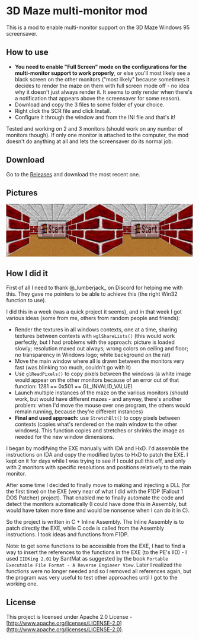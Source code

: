 
# 3D Maze multi-monitor mod
This is a mod to enable multi-monitor support on the 3D Maze Windows 95 screensaver.

## How to use
- **You need to enable "Full Screen" mode on the configurations for the multi-monitor support to work properly**, or else you'll most likely see a black screen on the other monitors ("most likely" because sometimes it decides to render the maze on them with full screen mode off - no idea why it doesn't just always render it. It seems to only render when there's a notification that appears above the screensaver for some reason).
- Download and copy the 3 files to some folder of your choice.
- Right click the SCR file and click Install.
- Configure it through the window and from the INI file and that's it!

Tested and working on 2 and 3 monitors (should work on any number of monitors though). If only one monitor is attached to the computer, the mod doesn't do anything at all and lets the screensaver do its normal job.

## Download
Go to the [Releases](https://github.com/Edw590/3DMazeMod/releases) and download the most recent one.

## Pictures
<img src="Pictures/Dual-monitor 3D Maze.png">

## How I did it
First of all I need to thank @\_lumberjack\_ on Discord for helping me with this. They gave me pointers to be able to achieve this (the right Win32 function to use).

I did this in a week (was a quick project it seems), and in that week I got various ideas (some from me, others from random people and friends):
- Render the textures in all windows contexts, one at a time, sharing textures between contexts with `wglShareLists()` (this would work perfectly, but I had problems with the approach: picture is loaded slowly; resolution maxed out always; wrong colors on ceiling and floor; no transparency in Windows logo; white background on the rat)
- Move the main window where all is drawn between the monitors very fast (was blinking too much, couldn't go with it)
- Use `glReadPixels()` to copy pixels between the windows (a white image would appear on the other monitors because of an error out of that function: 1281 == 0x501 == GL_INVALID_VALUE)
- Launch multiple instances of the maze on the various monitors (should work, but would have different mazes - and anyway, there's another problem: when I'd move the mouse over one program, the others would remain running, because they're different instances)
- **Final and used approach:** use `StretchBlt()` to copy pixels between contexts (copies what's rendered on the main window to the other windows). This function copies and stretches or shrinks the image as needed for the new window dimensions.

I began by modifying the EXE manually with IDA and HxD. I'd assemble the instructions on IDA and copy the modified bytes to HxD to patch the EXE. I kept on it for days while I was trying to see if I could pull this off, and only with 2 monitors with specific resolutions and positions relatively to the main monitor.

After some time I decided to finally move to making and injecting a DLL (for the first time) on the EXE (very near of what I did with the F1DP (Fallout 1 DOS Patcher) project). That enabled me to finally automate the code and detect the monitors automatically (I could have done this in Assembly, but would have taken more time and would be nonsense when I can do it in C).

So the project is written in C + Inline Assembly. The Inline Assembly is to patch directly the EXE, while C code is called from the Assembly instructions. I took ideas and functions from F1DP.

Note: to get some functions to be accessible from the EXE, I had to find a way to insert the references to the functions in the EXE (to the PE's IID) - I used `IIDKing 2.01` by SantMat as suggested by the book `Portable Executable File Format - A Reverse Engineer View`. Later I realized the functions were no longer needed and so I removed all references again, but the program was very useful to test other approaches until I got to the working one.

## License
This project is licensed under Apache 2.0 License -  [http://www.apache.org/licenses/LICENSE-2.0](http://www.apache.org/licenses/LICENSE-2.0).
